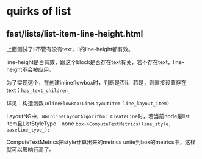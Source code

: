# quirks of list

## fast/lists/list-item-line-height.html

上面测试了li不管有没有text，li的line-height都有效。

line-height是否有效，跟这个block是否存在text有关，若不存在text，line-height不会被应用。

为了实现这个，在创建inlineflowbox时，判断是否li，若是，则直接设置存在text：`has_text_children_`

详见：构造函数`InlineFlowBox(LineLayoutItem line_layout_item)`

LayoutNG中，`NGInlineLayoutAlgorithm::CreateLine`时，若当前node是list item且ListStyleType：none
`box->ComputeTextMetrics(line_style, baseline_type_);`

ComputeTextMetrics把style计算出来的metrics unite到box的metrics中，这样就可以影响行高了。
